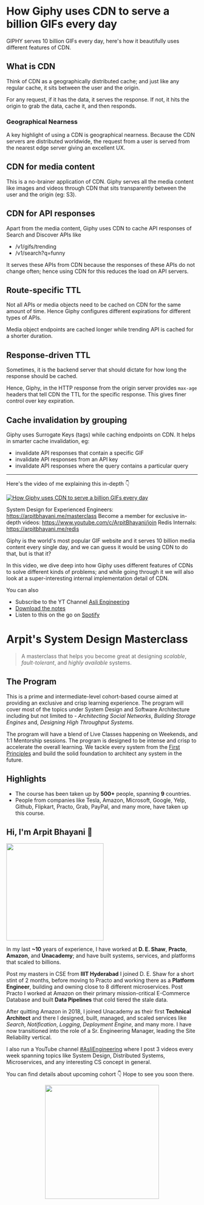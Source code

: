 How Giphy uses CDN to serve a billion GIFs every day
===


GIPHY serves 10 billion GIFs every day, here's how it beautifully uses different features of CDN.

## What is CDN

Think of CDN as a geographically distributed cache; and just like any regular cache, it sits between the user and the origin.

For any request, if it has the data, it serves the response. If not, it hits the origin to grab the data, cache it, and then responds.

### Geographical Nearness

A key highlight of using a CDN is geographical nearness. Because the CDN servers are distributed worldwide, the request from a user is served from the nearest edge server giving an excellent UX.

## CDN for media content

This is a no-brainer application of CDN. Giphy serves all the media content like images and videos through CDN that sits transparently between the user and the origin (eg: S3).

## CDN for API responses

Apart from the media content, Giphy uses CDN to cache API responses of Search and Discover APIs like

- /v1/gifs/trending
- /v1/search?q=funny

It serves these APIs from CDN because the responses of these APIs do not change often; hence using CDN for this reduces the load on API servers.

## Route-specific TTL

Not all APIs or media objects need to be cached on CDN for the same amount of time. Hence Giphy configures different expirations for different types of APIs.

Media object endpoints are cached longer while trending API is cached for a shorter duration.

## Response-driven TTL

Sometimes, it is the backend server that should dictate for how long the response should be cached.

Hence, Giphy, in the HTTP response from the origin server provides `max-age` headers that tell CDN the TTL for the specific response. This gives finer control over key expiration.

## Cache invalidation by grouping

Giphy uses Surrogate Keys (tags) while caching endpoints on CDN. It helps in smarter cache invalidation, eg:

- invalidate API responses that contain a specific GIF
- invalidate API responses from an API key
- invalidate API responses where the query contains a particular query
<hr />


<p>Here's the video of me explaining this in-depth 👇‍</p>

[![How Giphy uses CDN to serve a billion GIFs every day](https://i.ytimg.com/vi/-bo7oVejgRM/mqdefault.jpg)](https://www.youtube.com/watch?v=-bo7oVejgRM)

System Design for Experienced Engineers: https://arpitbhayani.me/masterclass
Become a member for exclusive in-depth videos: https://www.youtube.com/c/ArpitBhayani/join
Redis Internals: https://arpitbhayani.me/redis

Giphy is the world's most popular GIF website and it serves 10 billion media content every single day, and we can guess it would be using CDN to do that, but is that it?

In this video, we dive deep into how Giphy uses different features of CDNs to solve different kinds of problems; and while going through it we will also look at a super-interesting internal implementation detail of CDN.

You can also
 - Subscribe to the YT Channel [Asli Engineering](https://youtube.com/c/ArpitBhayani)
 - [Download the notes](https://drive.google.com/file/d/1M2Id3sJb9ABbMGSU2WFqpexDzbrd2FEH/view?usp=sharing)
 - Listen to this on the go on [Spotify](https://open.spotify.com/show/7qMoamm2iZQrsPVm6IQLoD)

# Arpit's System Design Masterclass

> A masterclass that helps you become great at designing _scalable_, _fault-tolerant_, and _highly available_ systems.

## The Program

This is a prime and intermediate-level cohort-based course aimed at providing an exclusive and crisp learning experience. The program will cover most of the topics under System Design and Software Architecture including but not limited to - _Architecting Social Networks_, _Building Storage Engines_ and, _Designing High Throughput Systems_.

The program will have a blend of Live Classes happening on Weekends, and 1:1 Mentorship sessions. The program is designed to be intense and crisp to accelerate the overall learning. We tackle every system from the [First Principles](https://en.wikipedia.org/wiki/First_principle) and build the solid foundation to architect any system in the future.


## Highlights

 - The course has been taken up by __500+__ people, spanning __9__ countries.
 - People from companies like Tesla, Amazon, Microsoft, Google, Yelp, Github, Flipkart, Practo, Grab, PayPal, and many more, have taken up this course.


## Hi, I'm Arpit Bhayani 👋

<img width="256px" src="https://edge.arpitbhayani.me/img/arpit.jpg" />

In my last **~10** years of experience, I have worked at **D. E. Shaw**, **Practo**, **Amazon**, and **Unacademy**; and have built systems, services, and platforms that scaled to billions.

Post my masters in CSE from **IIIT Hyderabad** I joined D. E. Shaw for a short stint of 2 months, before moving to Practo and working there as a **Platform Engineer**, building and owning close to 8 different microservices. Post Practo I worked at Amazon on their primary mission-critical E-Commerce Database and built **Data Pipelines** that cold tiered the stale data.

After quitting Amazon in 2018, I joined Unacademy as their first **Technical Architect** and there I designed, built, managed, and scaled services like _Search_, _Notification_, _Logging_, _Deployment Engine_, and many more. I have now transitioned into the role of a Sr. Engineering Manager, leading the Site Reliability vertical.

I also run a YouTube channel [#AsliEngineering](https://www.youtube.com/c/ArpitBhayani) where I post 3 videos every week spanning topics like System Design, Distributed Systems, Microservices, and any interesting CS concept in general.

You can find details about upcoming cohort 👇‍ Hope to see you soon there.

<center>
<a target="_blank" href="https://arpitbhayani.me/masterclass">
<img src="https://user-images.githubusercontent.com/4745789/137859181-d4499cf4-ce65-4466-8b88-a078ece0f081.PNG" width="300px" />
</a>
</center>